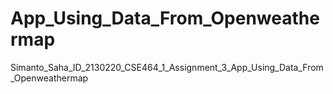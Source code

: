 # App_Using_Data_From_Openweathermap
Simanto_Saha_ID_2130220_CSE464_1_Assignment_3_App_Using_Data_From_Openweathermap
